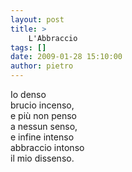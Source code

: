 ```yaml
---
layout: post
title: >
    L'Abbraccio
tags: []
date: 2009-01-28 15:10:00
author: pietro
---
```

Io denso<br/>brucio incenso,<br/>e più non penso<br/>a nessun senso,<br/>e infine intenso<br/>abbraccio intonso<br/>il mio dissenso.
